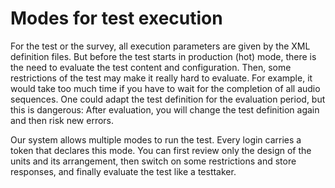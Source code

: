 # Modes for test execution

For the test or the survey, all execution parameters are given by 
the XML definition files. But before the test starts in production (hot) mode, there is 
the need to evaluate the test content and configuration. Then, some restrictions of the 
test may make it really hard to evaluate. For example, it would take too much time if 
you have to wait for the completion of all audio sequences. One could adapt the 
test definition for the evaluation period, but this is dangerous: After evaluation, you 
will change the test definition again and then risk new errors.

Our system allows multiple modes to run the test. Every login carries a token that declares 
this mode. You can first review only the design of the units and its arrangement, 
then switch on some restrictions and store responses, and finally evaluate the 
test like a testtaker.   

